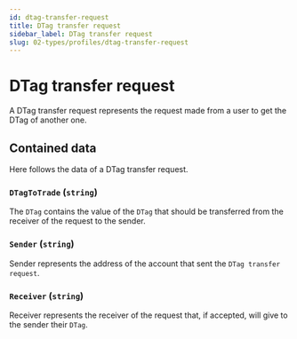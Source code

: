 ```yaml
---
id: dtag-transfer-request
title: DTag transfer request
sidebar_label: DTag transfer request
slug: 02-types/profiles/dtag-transfer-request
---
```


# DTag transfer request
A DTag transfer request represents the request made from a user to get the DTag of another one.
 
## Contained data
Here follows the data of a DTag transfer request. 

### `DTagToTrade` (`string`)
The `DTag` contains the value of the `DTag` that should be transferred from the receiver of the request to the sender.

### `Sender` (`string`)
Sender represents the address of the account that sent the `DTag transfer request`.

### `Receiver` (`string`)
Receiver represents the receiver of the request that, if accepted, will
give to the sender their `DTag`.

